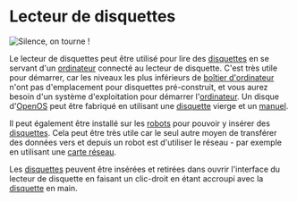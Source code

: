 # Lecteur de disquettes

![Silence, on tourne !](oredict:oc:diskDrive)

Le lecteur de disquettes peut être utilisé pour lire des [disquettes](../item/floppy.md) en se servant d'un [ordinateur](../general/computer.md) connecté au lecteur de disquette. C'est très utile pour démarrer, car les niveaux les plus inférieurs de [boîtier d'ordinateur](case1.md) n'ont pas d'emplacement pour disquettes pré-construit, et vous aurez besoin d'un système d'exploitation pour démarrer l'[ordinateur](../general/computer.md). Un disque d'[OpenOS](../general/openOS.md) peut être fabriqué en utilisant une [disquette](../item/floppy.md) vierge et un [manuel](../item/manual.md).

Il peut également être installé sur les [robots](robot.md) pour pouvoir y insérer des [disquettes](../item/floppy.md). Cela peut être très utile car le seul autre moyen de transférer des données vers et depuis un robot est d'utiliser le réseau - par exemple en utilisant une [carte réseau](../item/lanCard.md).

Les [disquettes](../item/floppy.md) peuvent être insérées et retirées dans ouvrir l'interface du lecteur de disquette en faisant un clic-droit en étant accroupi avec la [disquette](../item/floppy.md) en main.

